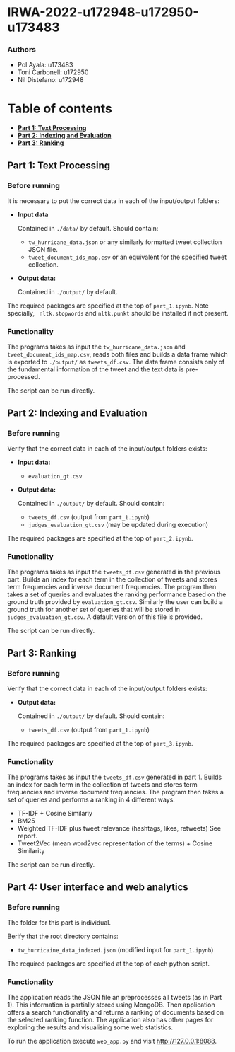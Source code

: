 # IRWA-2022-u172948-u172950-u173483

### Authors

- Pol Ayala: u173483
- Toni Carbonell: u172950
- Nil Distefano: u172948

# Table of contents
- **[Part 1: Text Processing](#part-1-text-processing)**
- **[Part 2: Indexing and Evaluation](#part-2-indexing-and-evaluation)**
- **[Part 3: Ranking](#part-3-ranking)**

## Part 1: Text Processing

### Before running

It is necessary to put the correct data in each of the input/output folders:

- **Input data**

  Contained in `./data/` by default. Should contain:

  - `tw_hurricane_data.json` or any similarly formatted tweet collection JSON file.
  - `tweet_document_ids_map.csv` or an equivalent for the specified tweet collection.

- **Output data:** 

  Contained in `./output/` by default. 

The required packages are specified at the top of  `part_1.ipynb`. Note specially,  ` nltk.stopwords` and `nltk.punkt` should be installed if not present.

### Functionality

The programs takes as input the `tw_hurricane_data.json` and `tweet_document_ids_map.csv`, reads both files and builds a data frame which is exported to `./output/` as `tweets_df.csv`.  The data frame consists only of the fundamental information of the tweet and the text data is pre-processed.

The script can be run directly.



## Part 2: Indexing and Evaluation

### Before running

Verify that the correct data in each of the input/output folders exists:

- **Input data:**
  - `evaluation_gt.csv`

- **Output data:** 

  Contained in `./output/` by default. Should contain:

  - `tweets_df.csv` (output from `part_1.ipynb`)
  - `judges_evaluation_gt.csv` (may be updated during execution)

The required packages are specified at the top of  `part_2.ipynb`. 

### Functionality

The programs takes as input the `tweets_df.csv` generated in the previous part. Builds an index for each term in the collection of tweets and stores term frequencies and inverse document frequencies. The program then takes a set of queries and evaluates the ranking performance based on the ground truth provided by `evaluation_gt.csv`. Similarly the user can build a ground truth for another set of queries that will be stored in `judges_evaluation_gt.csv`. A default version of this file is provided.

The script can be run directly.

## Part 3: Ranking

### Before running

Verify that the correct data in each of the input/output folders exists:

- **Output data:** 

  Contained in `./output/` by default. Should contain:

  - `tweets_df.csv` (output from `part_1.ipynb`)

The required packages are specified at the top of  `part_3.ipynb`. 

### Functionality

The programs takes as input the `tweets_df.csv` generated in part 1. Builds an index for each term in the collection of tweets and stores term frequencies and inverse document frequencies. The program then takes a set of queries and performs a ranking in 4 different ways: 
- TF-IDF + Cosine Similariy
- BM25
- Weighted TF-IDF plus tweet relevance (hashtags, likes, retweets) See report.
- Tweet2Vec (mean word2vec representation of the terms) + Cosine Similarity

The script can be run directly.

## Part 4: User interface and web analytics

### Before running

The folder for this part is individual.

Berify that the root directory contains:

  - `tw_hurricaine_data_indexed.json` (modified input for `part_1.ipynb`)

The required packages are specified at the top of each python script.

### Functionality

The application reads the JSON file an preprocesses all tweets (as in Part 1). This information is partially stored using MongoDB. Then application offers a search functionality and returns a ranking of documents based on the selected ranking function. The application also has other pages for exploring the results and visualising some web statistics.

To run the application execute `web_app.py` and visit http://127.0.0.1:8088.



